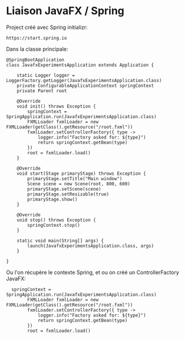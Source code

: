 # Liaison JavaFX / Spring

Project créé avec Spring initializr:

    https://start.spring.io
    
Dans la classe principale:
    
    
    @SpringBootApplication
    class JavafxExperimentsApplication extends Application {
    
        static Logger logger = LoggerFactory.getLogger(JavafxExperimentsApplication.class)
        private ConfigurableApplicationContext springContext
        private Parent root
    
        @Override
        void init() throws Exception {
            springContext = SpringApplication.run(JavafxExperimentsApplication.class)
            FXMLLoader fxmlLoader = new FXMLLoader(getClass().getResource("/root.fxml"))
            fxmlLoader.setControllerFactory({ type ->
                logger.info("Factory asked for: ${type}")
                return springContext.getBean(type)
            })
            root = fxmlLoader.load()
        }
    
        @Override
        void start(Stage primaryStage) throws Exception {
            primaryStage.setTitle("Main window")
            Scene scene = new Scene(root, 800, 600)
            primaryStage.setScene(scene)
            primaryStage.setResizable(true)
            primaryStage.show()
        }
    
        @Override
        void stop() throws Exception {
            springContext.stop()
        }
    
        static void main(String[] args) {
            launch(JavafxExperimentsApplication.class, args)
        }
    
    }

Ou l'on récupère le contexte Spring, et ou on créé un ControllerFactory JavaFX:

      springContext = SpringApplication.run(JavafxExperimentsApplication.class)
            FXMLLoader fxmlLoader = new FXMLLoader(getClass().getResource("/root.fxml"))
            fxmlLoader.setControllerFactory({ type ->
                logger.info("Factory asked for: ${type}")
                return springContext.getBean(type)
            })
            root = fxmlLoader.load()
            
